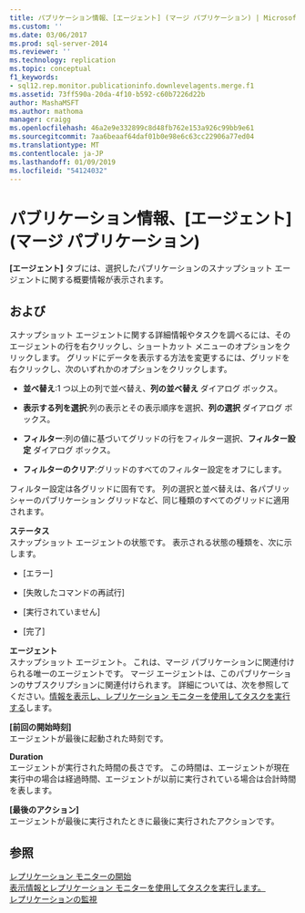 ```yaml
---
title: パブリケーション情報、[エージェント] (マージ パブリケーション) | Microsoft Docs
ms.custom: ''
ms.date: 03/06/2017
ms.prod: sql-server-2014
ms.reviewer: ''
ms.technology: replication
ms.topic: conceptual
f1_keywords:
- sql12.rep.monitor.publicationinfo.downlevelagents.merge.f1
ms.assetid: 73ff590a-20da-4f10-b592-c60b7226d22b
author: MashaMSFT
ms.author: mathoma
manager: craigg
ms.openlocfilehash: 46a2e9e332899c8d48fb762e153a926c99bb9e61
ms.sourcegitcommit: 7aa6beaaf64daf01b0e98e6c63cc22906a77ed04
ms.translationtype: MT
ms.contentlocale: ja-JP
ms.lasthandoff: 01/09/2019
ms.locfileid: "54124032"
---
```

# <a name="publication-information-agents-merge-publication"></a>パブリケーション情報、[エージェント] \(マージ パブリケーション)
  **[エージェント]** タブには、選択したパブリケーションのスナップショット エージェントに関する概要情報が表示されます。  
  
## <a name="options"></a>および  
 スナップショット エージェントに関する詳細情報やタスクを調べるには、そのエージェントの行を右クリックし、ショートカット メニューのオプションをクリックします。 グリッドにデータを表示する方法を変更するには、グリッドを右クリックし、次のいずれかのオプションをクリックします。  
  
-   **並べ替え**:1 つ以上の列で並べ替え、**列の並べ替え** ダイアログ ボックス。  
  
-   **表示する列を選択**:列の表示とその表示順序を選択、**列の選択** ダイアログ ボックス。  
  
-   **フィルター**:列の値に基づいてグリッドの行をフィルター選択、**フィルター設定** ダイアログ ボックス。  
  
-   **フィルターのクリア**:グリッドのすべてのフィルター設定をオフにします。  
  
 フィルター設定は各グリッドに固有です。 列の選択と並べ替えは、各パブリッシャーのパブリケーション グリッドなど、同じ種類のすべてのグリッドに適用されます。  
  
 **ステータス**  
 スナップショット エージェントの状態です。 表示される状態の種類を、次に示します。  
  
-   [エラー]  
  
-   [失敗したコマンドの再試行]  
  
-   [実行されていません]  
  
-   [完了]  
  
 **エージェント**  
 スナップショット エージェント。 これは、マージ パブリケーションに関連付けられる唯一のエージェントです。 マージ エージェントは、このパブリケーションのサブスクリプションに関連付けられます。 詳細については、次を参照してください。[情報を表示し、レプリケーション モニターを使用してタスクを実行する](monitor/view-information-and-perform-tasks-replication-monitor.md)します。  
  
 **[前回の開始時刻]**  
 エージェントが最後に起動された時刻です。  
  
 **Duration**  
 エージェントが実行された時間の長さです。 この時間は、エージェントが現在実行中の場合は経過時間、エージェントが以前に実行されている場合は合計時間を表します。  
  
 **[最後のアクション]**  
 エージェントが最後に実行されたときに最後に実行されたアクションです。  
  
## <a name="see-also"></a>参照  
 [レプリケーション モニターの開始](monitor/start-the-replication-monitor.md)   
 [表示情報とレプリケーション モニターを使用してタスクを実行します。](monitor/view-information-and-perform-tasks-replication-monitor.md)   
 [レプリケーションの監視](monitoring-replication.md)  
  
  
